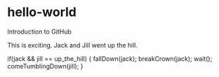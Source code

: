 # hello-world
Introduction to GitHub

This is exciting.
Jack and Jill went up the hill.

if(jack && jill == up_the_hill) {
  fallDown(jack);
  breakCrown(jack);
  wait();
  comeTumblingDown(jill);
  }
